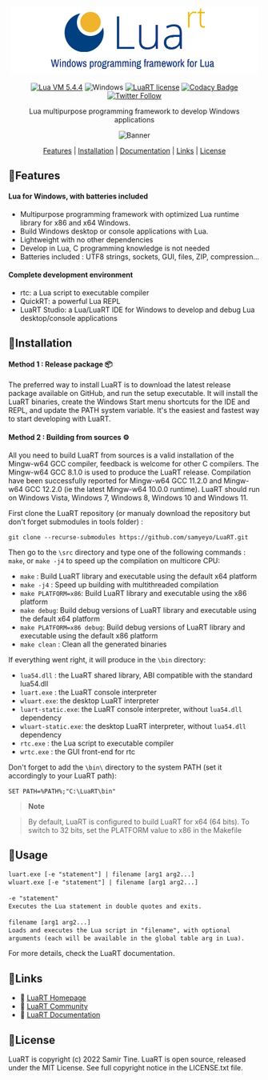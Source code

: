 <div align="center">

![LuaRT][title] 

[![Lua VM 5.4.4](https://badgen.net/badge/Lua%20VM/5.4/yellow)](https://www.lua.org/)
![Windows](https://badgen.net/badge/Windows/Vista%20and%20later/blue?icon=windows)
[![LuaRT license](https://badgen.net/badge/License/MIT/green)](#license)
[![Codacy Badge](https://app.codacy.com/project/badge/Grade/af54881b3d764f5ea210a5419fb96086)](https://www.codacy.com/gh/samyeyo/LuaRT/dashboard?utm_source=github.com&amp;utm_medium=referral&amp;utm_content=samyeyo/LuaRT&amp;utm_campaign=Badge_Grade)  
[![Twitter Follow](https://img.shields.io/twitter/follow/__LuaRT__?style=social)](https://www.twitter.com/__LuaRT__)

Lua multipurpose programming framework to develop Windows applications

![Banner][banner] 

[Features](#small_blue_diamondfeatures) |
[Installation](#small_blue_diamondinstallation) |
[Documentation](https://www.luart.org/doc/index.html) |
[Links](#small_blue_diamondlinks) |
[License](#small_blue_diamondlicense)

</div>
   
## :small_blue_diamond:Features

#### Lua for Windows, with batteries included
- Multipurpose programming framework with optimized Lua runtime library for x86 and x64 Windows.
- Build Windows desktop or console applications with Lua.
- Lightweight with no other dependencies
- Develop in Lua, C programming knowledge is not needed
- Batteries included : UTF8 strings, sockets, GUI, files, ZIP, compression...

#### Complete development environment 
- rtc: a Lua script to executable compiler
- QuickRT: a powerful Lua REPL
- LuaRT Studio: a Lua/LuaRT IDE for Windows to develop and debug Lua desktop/console applications
  
## :small_blue_diamond:Installation

#### Method 1 : Release package :package:

The preferred way to install LuaRT is to download the latest release package available on GitHub, and run the setup executable.
It will install the LuaRT binaries, create the Windows Start menu shortcuts for the IDE and REPL, and update the PATH system variable. 
It's the easiest and fastest way to start developing with LuaRT.
  
#### Method 2 : Building from sources :gear:

All you need to build LuaRT from sources is a valid installation of the Mingw-w64 GCC compiler, feedback is welcome for other C compilers.
The Mingw-w64 GCC 8.1.0 is used to produce the LuaRT release. Compilation have been successfully reported for Mingw-w64 GCC 11.2.0 and Mingw-w64 GCC 12.2.0 (ie the latest Mingw-w64 10.0.0 runtime).
LuaRT should run on Windows Vista, Windows 7, Windows 8, Windows 10 and Windows 11.

First clone the LuaRT repository (or manualy download the repository but don't forget submodules in tools folder) :
```
git clone --recurse-submodules https://github.com/samyeyo/LuaRT.git
```

Then go to the ```\src``` directory and type one of the following commands : ```make```, or ``make -j4`` to speed up the compilation on multicore CPU:

- `make` : Build LuaRT library and executable using the default x64 platform
- `make -j4` : Speed up building with multithreaded compilation
- `make PLATFORM=x86`: Build LuaRT library and executable using the x86 platform
- `make debug`: Build debug versions of LuaRT library and executable using the default x64 platform
- `make PLATFORM=x86 debug`: Build debug versions of LuaRT library and executable using the default x86 platform
- `make clean` : Clean all the generated binaries

If everything went right, it will produce in the ```\bin``` directory:
- ```lua54.dll``` : the LuaRT shared library, ABI compatible with the standard lua54.dll
- ```luart.exe``` : the LuaRT console interpreter
- ```wluart.exe```: the desktop LuaRT interpreter
- ```luart-static.exe```: the LuaRT console interpreter, without ```lua54.dll``` dependency
- ```wluart-static.exe```: the desktop LuaRT interpreter, without ```lua54.dll``` dependency
- ```rtc.exe``` : the Lua script to executable compiler
- ```wrtc.exe``` : the GUI front-end for rtc

Don't forget to add the ```\bin\``` directory to the system PATH (set it accordingly to your LuaRT path):

```
SET PATH=%PATH%;"C:\LuaRT\bin"
```

> **Note**

> By default, LuaRT is configured to build LuaRT for x64 (64 bits). To switch to 32 bits, set the PLATFORM value to x86 in the Makefile

## :small_blue_diamond:Usage

```
luart.exe [-e "statement"] | filename [arg1 arg2...]
wluart.exe [-e "statement"] | filename [arg1 arg2...]

-e "statement"
Executes the Lua statement in double quotes and exits.

filename [arg1 arg2...]
Loads and executes the Lua script in "filename", with optional arguments (each will be available in the global table arg in Lua).
```
For more details, check the LuaRT documentation.
  
## :small_blue_diamond:Links
  
- :house_with_garden: [LuaRT Homepage](http://www.luart.org/index.html)
- :speech_balloon: [LuaRT Community](http://community.luart.org)
- :book: [LuaRT Documentation](http://www.luart.org/doc/index.html)
  
## :small_blue_diamond:License
  
LuaRT is copyright (c) 2022 Samir Tine.
LuaRT is open source, released under the MIT License.
See full copyright notice in the LICENSE.txt file.

[title]: examples/LuaRT.png
[banner]: https://luart.org/img/features.png
